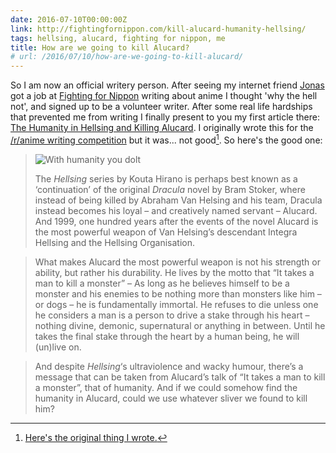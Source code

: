 ```yaml
---
date: 2016-07-10T00:00:00Z
link: http://fightingfornippon.com/kill-alucard-humanity-hellsing/
tags: hellsing, alucard, fighting for nippon, me
title: How are we going to kill Alucard?
# url: /2016/07/10/how-are-we-going-to-kill-alucard/
---
```


So I am now an official writery person. After seeing my internet friend [Jonas](https://twitter.com/korigaming) got a job at [Fighting for Nippon](http://fightingfornippon.com/) writing about anime I thought 'why the hell not', and signed up to be a volunteer writer. After some real life hardships that prevented me from writing I finally present to you my first article there: [The Humanity in Hellsing and Killing Alucard](http://fightingfornippon.com/kill-alucard-humanity-hellsing/). I originally wrote this for the [/r/anime writing competition](https://www.reddit.com/r/anime/comments/4a6o24/the_ranime_writing_contest) but it was... not good[^1]. So here's the good one:



> ![With humanity you dolt](/images/killalucard.jpg)
>
> The *Hellsing* series by Kouta Hirano is perhaps best known as a ‘continuation’ of the original *Dracula* novel by Bram Stoker, where instead of being killed by Abraham Van Helsing and his team, Dracula instead becomes his loyal – and creatively named servant – Alucard. And 1999, one hundred years after the events of the novel Alucard is the most powerful weapon of Van Helsing’s descendant Integra Hellsing and the Hellsing Organisation.



> What makes Alucard the most powerful weapon is not his strength or ability, but rather his durability. He lives by the motto that “It takes a man to kill a monster” – As long as he believes himself to be a monster and his enemies to be nothing more than monsters like him – or dogs – he is fundamentally immortal. He refuses to die unless one he considers a man is a person to drive a stake through his heart – nothing divine, demonic, supernatural or anything in between. Until he takes the final stake through the heart by a human being, he will (un)live on.



> And despite *Hellsing*‘s ultraviolence and wacky humour, there’s a message that can be taken from Alucard’s talk of “It takes a man to kill a monster”, that of humanity. And if we could somehow find the humanity in Alucard, could we use whatever sliver we found to kill him?

[^1]: [Here's the original thing I wrote.](/dump/killingalucard/)